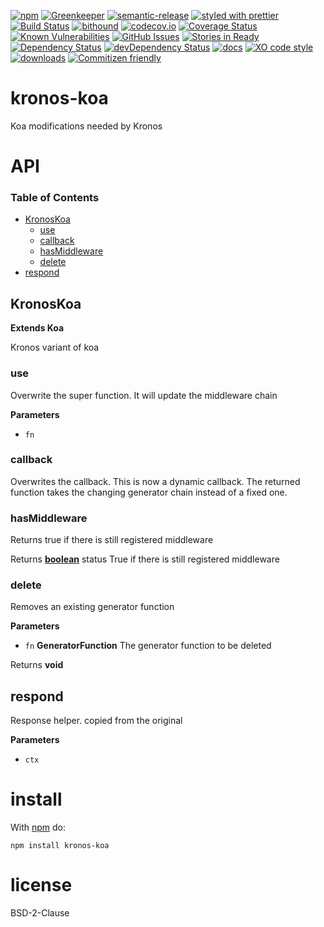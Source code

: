 [![npm](https://img.shields.io/npm/v/kronos-koa.svg)](https://www.npmjs.com/package/kronos-koa)
[![Greenkeeper](https://badges.greenkeeper.io/Kronos-Integration/kronos-koa.svg)](https://greenkeeper.io/)
[![semantic-release](https://img.shields.io/badge/%20%20%F0%9F%93%A6%F0%9F%9A%80-semantic--release-e10079.svg)](https://github.com/Kronos-Integration/kronos-koa)
[![styled with prettier](https://img.shields.io/badge/styled_with-prettier-ff69b4.svg)](https://github.com/prettier/prettier)
[![Build Status](https://secure.travis-ci.org/Kronos-Integration/kronos-koa.png)](http://travis-ci.org/Kronos-Integration/kronos-koa)
[![bithound](https://www.bithound.io/github/Kronos-Integration/kronos-koa/badges/score.svg)](https://www.bithound.io/github/Kronos-Integration/kronos-koa)
[![codecov.io](http://codecov.io/github/Kronos-Integration/kronos-koa/coverage.svg?branch=master)](http://codecov.io/github/Kronos-Integration/kronos-koa?branch=master)
[![Coverage Status](https://coveralls.io/repos/Kronos-Integration/kronos-koa/badge.svg)](https://coveralls.io/r/Kronos-Integration/kronos-koa)
[![Known Vulnerabilities](https://snyk.io/test/github/Kronos-Integration/kronos-koa/badge.svg)](https://snyk.io/test/github/Kronos-Integration/kronos-koa)
[![GitHub Issues](https://img.shields.io/github/issues/Kronos-Integration/kronos-koa.svg?style=flat-square)](https://github.com/Kronos-Integration/kronos-koa/issues)
[![Stories in Ready](https://badge.waffle.io/Kronos-Integration/kronos-koa.svg?label=ready&title=Ready)](http://waffle.io/Kronos-Integration/kronos-koa)
[![Dependency Status](https://david-dm.org/Kronos-Integration/kronos-koa.svg)](https://david-dm.org/Kronos-Integration/kronos-koa)
[![devDependency Status](https://david-dm.org/Kronos-Integration/kronos-koa/dev-status.svg)](https://david-dm.org/Kronos-Integration/kronos-koa#info=devDependencies)
[![docs](http://inch-ci.org/github/Kronos-Integration/kronos-koa.svg?branch=master)](http://inch-ci.org/github/Kronos-Integration/kronos-koa)
[![XO code style](https://img.shields.io/badge/code_style-XO-5ed9c7.svg)](https://github.com/sindresorhus/xo)
[![downloads](http://img.shields.io/npm/dm/kronos-koa.svg?style=flat-square)](https://npmjs.org/package/kronos-koa)
[![Commitizen friendly](https://img.shields.io/badge/commitizen-friendly-brightgreen.svg)](http://commitizen.github.io/cz-cli/)

# kronos-koa

Koa modifications needed by Kronos

# API

<!-- Generated by documentation.js. Update this documentation by updating the source code. -->

### Table of Contents

-   [KronosKoa](#kronoskoa)
    -   [use](#use)
    -   [callback](#callback)
    -   [hasMiddleware](#hasmiddleware)
    -   [delete](#delete)
-   [respond](#respond)

## KronosKoa

**Extends Koa**

Kronos variant of koa

### use

Overwrite the super function. It will update the middleware chain

**Parameters**

-   `fn`  

### callback

Overwrites the callback. This is now a dynamic callback.
The returned function takes the changing generator chain
instead of a fixed one.

### hasMiddleware

Returns true if there is still registered middleware

Returns **[boolean](https://developer.mozilla.org/docs/Web/JavaScript/Reference/Global_Objects/Boolean)** status True if there is still registered middleware

### delete

Removes an existing generator function

**Parameters**

-   `fn` **GeneratorFunction** The generator function to be deleted

Returns **void** 

## respond

Response helper.
copied from the original

**Parameters**

-   `ctx`  

# install

With [npm](http://npmjs.org) do:

```shell
npm install kronos-koa
```

# license

BSD-2-Clause
